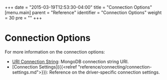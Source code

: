 +++
date = "2015-03-19T12:53:30-04:00"
title = "Connection Options"
[menu.main]
  parent = "Reference"
  identifier = "Connection Options"
  weight = 30
  pre = "<i class='fa'></i>"
+++

# Connection Options

For more information on the connection options:

- [URI Connection String](https://docs.mongodb.org/manual/reference/connection-string/): MongoDB connection string URI.
- [Connection Settings]({{<relref "reference/connecting/connection-settings.md">}}): Reference on the driver-specific connection settings.

